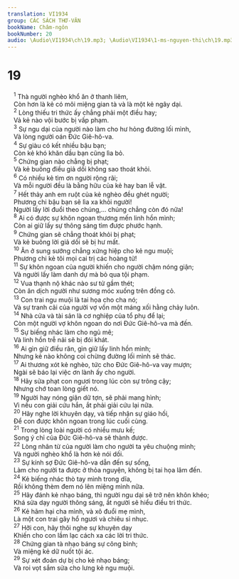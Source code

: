 ```yaml
---
translation: VI1934
group: CÁC SÁCH THƠ-VĂN
bookName: Châm-ngôn 
bookNumber: 20
audio: \Audio\VI1934\ch\19.mp3; \Audio\VI1934\1-ms-nguyen-thi\ch\19.mp3
---
```


<div class="title"><h1>19</h1></div>
<span class="verse ch_19_1"> <sup>1</sup> Thà người nghèo khổ ăn ở thanh liêm, <br/> Còn hơn là kẻ có môi miệng gian tà và là một kẻ ngây dại. <br/></span>
<span class="verse ch_19_2"> <sup>2</sup> Lòng thiếu tri thức ấy chẳng phải một điều hay; <br/> Vả kẻ nào vội bước bị vấp phạm. <br/></span>
<span class="verse ch_19_3"> <sup>3</sup> Sự ngu dại của người nào làm cho hư hỏng đường lối mình, <br/> Và lòng người oán Đức Giê-hô-va. <br/></span>
<span class="verse ch_19_4"> <sup>4</sup> Sự giàu có kết nhiều bậu bạn; <br/> Còn kẻ khó khăn dầu bạn cũng lìa bỏ. <br/></span>
<span class="verse ch_19_5"> <sup>5</sup> Chứng gian nào chẳng bị phạt; <br/> Và kẻ buông điều giả dối không sao thoát khỏi. <br/></span>
<span class="verse ch_19_6"> <sup>6</sup> Có nhiều kẻ tìm ơn người rộng rãi; <br/> Và mỗi người đều là bằng hữu của kẻ hay ban lễ vật. <br/></span>
<span class="verse ch_19_7"> <sup>7</sup> Hết thảy anh em ruột của kẻ nghèo đều ghét người; <br/> Phương chi bậu bạn sẽ lìa xa khỏi người! <br/> Người lấy lời đuổi theo chúng,… chúng chẳng còn đó nữa! <br/></span>
<span class="verse ch_19_8"> <sup>8</sup> Ai có được sự khôn ngoan thương mến linh hồn mình; <br/> Còn ai giữ lấy sự thông sáng tìm được phước hạnh. <br/></span>
<span class="verse ch_19_9"> <sup>9</sup> Chứng gian sẽ chẳng thoát khỏi bị phạt; <br/> Và kẻ buông lời giả dối sẽ bị hư mất. <br/></span>
<span class="verse ch_19_10"> <sup>10</sup> Ăn ở sung sướng chẳng xứng hiệp cho kẻ ngu muội; <br/> Phương chi kẻ tôi mọi cai trị các hoàng tử! <br/></span>
<span class="verse ch_19_11"> <sup>11</sup> Sự khôn ngoan của người khiến cho người chậm nóng giận; <br/> Và người lấy làm danh dự mà bỏ qua tội phạm. <br/></span>
<span class="verse ch_19_12"> <sup>12</sup> Vua thạnh nộ khác nào sư tử gầm thét; <br/> Còn ân dịch người như sương móc xuống trên đồng cỏ. <br/></span>
<span class="verse ch_19_13"> <sup>13</sup> Con trai ngu muội là tai họa cho cha nó; <br/> Và sự tranh cãi của người vợ vốn một máng xối hằng chảy luôn. <br/></span>
<span class="verse ch_19_14"> <sup>14</sup> Nhà cửa và tài sản là cơ nghiệp của tổ phụ để lại; <br/> Còn một người vợ khôn ngoan do nơi Đức Giê-hô-va mà đến. <br/></span>
<span class="verse ch_19_15"> <sup>15</sup> Sự biếng nhác làm cho ngủ mê; <br/> Và linh hồn trễ nải sẽ bị đói khát. <br/></span>
<span class="verse ch_19_16"> <sup>16</sup> Ai gìn giữ điều răn, gìn giữ lấy linh hồn mình; <br/> Nhưng kẻ nào không coi chừng đường lối mình sẽ thác. <br/></span>
<span class="verse ch_19_17"> <sup>17</sup> Ai thương xót kẻ nghèo, tức cho Đức Giê-hô-va vay mượn; <br/> Ngài sẽ báo lại việc ơn lành ấy cho người. <br/></span>
<span class="verse ch_19_18"> <sup>18</sup> Hãy sửa phạt con ngươi trong lúc còn sự trông cậy; <br/> Nhưng chớ toan lòng giết nó. <br/></span>
<span class="verse ch_19_19"> <sup>19</sup> Người hay nóng giận dữ tợn, sẽ phải mang hình; <br/> Vì nếu con giải cứu hắn, ắt phải giải cứu lại nữa. <br/></span>
<span class="verse ch_19_20"> <sup>20</sup> Hãy nghe lời khuyên dạy, và tiếp nhận sự giáo hối, <br/> Để con được khôn ngoan trong lúc cuối cùng. <br/></span>
<span class="verse ch_19_21"> <sup>21</sup> Trong lòng loài người có nhiều mưu kế; <br/> Song ý chỉ của Đức Giê-hô-va sẽ thành được. <br/></span>
<span class="verse ch_19_22"> <sup>22</sup> Lòng nhân từ của người làm cho người ta yêu chuộng mình; <br/> Và người nghèo khổ là hơn kẻ nói dối. <br/></span>
<span class="verse ch_19_23"> <sup>23</sup> Sự kính sợ Đức Giê-hô-va dẫn đến sự sống, <br/> Làm cho người ta được ở thỏa nguyện, không bị tai họa lâm đến. <br/></span>
<span class="verse ch_19_24"> <sup>24</sup> Kẻ biếng nhác thò tay mình trong dĩa, <br/> Rồi không thèm đem nó lên miệng mình nữa. <br/></span>
<span class="verse ch_19_25"> <sup>25</sup> Hãy đánh kẻ nhạo báng, thì người ngu dại sẽ trở nên khôn khéo; <br/> Khá sửa dạy người thông sáng, ắt người sẽ hiểu điều tri thức. <br/></span>
<span class="verse ch_19_26"> <sup>26</sup> Kẻ hãm hại cha mình, và xô đuổi mẹ mình, <br/> Là một con trai gây hổ ngươi và chiêu sỉ nhục. <br/></span>
<span class="verse ch_19_27"> <sup>27</sup> Hỡi con, hãy thôi nghe sự khuyên dạy <br/> Khiến cho con lầm lạc cách xa các lời tri thức. <br/></span>
<span class="verse ch_19_28"> <sup>28</sup> Chứng gian tà nhạo báng sự công bình; <br/> Và miệng kẻ dữ nuốt tội ác. <br/></span>
<span class="verse ch_19_29"> <sup>29</sup> Sự xét đoán dự bị cho kẻ nhạo báng; <br/> Và roi vọt sắm sửa cho lưng kẻ ngu muội. <br/> <br/></span>
